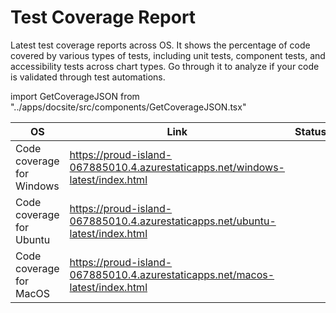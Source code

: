 # Test Coverage Report
Latest test coverage reports across OS.
It shows the percentage of code covered by various types of tests, including unit tests, component tests, and accessibility tests across chart types.
Go through it to analyze if your code is validated through test automations.

import GetCoverageJSON from "../apps/docsite/src/components/GetCoverageJSON.tsx"

| OS | Link | Status |
|----|------|--------|
| Code coverage for Windows | https://proud-island-067885010.4.azurestaticapps.net/windows-latest/index.html | <GetCoverageJSON OS="Windows"/> |
| Code coverage for Ubuntu | https://proud-island-067885010.4.azurestaticapps.net/ubuntu-latest/index.html | <GetCoverageJSON OS="Ubuntu"/>  |
| Code coverage for MacOS | https://proud-island-067885010.4.azurestaticapps.net/macos-latest/index.html | <GetCoverageJSON OS="MacOS"/> |
